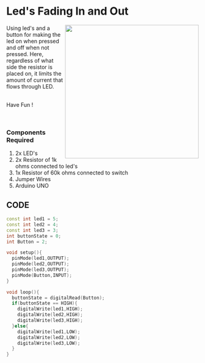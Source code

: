 <h1>Led's Fading In and Out</h1>

<div>
    <img width=350 align=right src="https://github.com/Curovearth/Dive-into-Electronics/blob/main/Basics%202/02-Led's%20Fade%20In%20and%20Fade%20Out/led%20fade%20in%20and%20out.png">
    <p>Using led's and a button for making the led on when pressed and off when not pressed. Here, regardless of what side the resistor is placed on, it limits the amount of current that flows through LED.<br><br>
        
      
  Have Fun !</p><br>
    
  <h3>Components Required</h3>
  <ol>
    <li>2x LED's</li>
    <li>2x Resistor of 1k ohms connected to led's</li>
    <li>1x Resistor of 60k ohms connected to switch</li>
    <li>Jumper Wires</li>
    <li>Arduino UNO</li>
  </ol>
    
</div>


  
## CODE
```C++
const int led1 = 5;
const int led2 = 4;
const int led3 = 3;
int buttonState = 0;
int Button = 2;

void setup(){
  pinMode(led1,OUTPUT);
  pinMode(led2,OUTPUT);
  pinMode(led3,OUTPUT);
  pinMode(Button,INPUT);
}

void loop(){
  buttonState = digitalRead(Button);
  if(buttonState == HIGH){
    digitalWrite(led1,HIGH);
    digitalWrite(led2,HIGH);
    digitalWrite(led3,HIGH);
  }else{
    digitalWrite(led1,LOW);
    digitalWrite(led2,LOW);
    digitalWrite(led3,LOW);
  }
}

```
